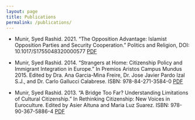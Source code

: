 ```yaml
---
layout: page
title: Publications
permalink: /publications/
---
```

- Munir, Syed Rashid. 2021. “The Opposition Advantage: Islamist Opposition Parties and Security Cooperation.” Politics and Religion, DOI: 10.1017/S1755048320000577 [PDF](docs/opp.pdf)

- Munir, Syed Rashid. 2014. “Strangers at Home: Citizenship Policy and Immigrant Integration in Europe.” In Premios Aristos Campus Mundus 2015. Edited by Dra. Ana Garcia-Mina Freire, Dr. Jose Javier Pardo Izal S.J., and Dr. Carlo Gallucci Calabrese. ISBN: 978-84-271-3584-0 [PDF](docs/Premiosshort.pdf)

- Munir, Syed Rashid. 2013. “A Bridge Too Far? Understanding Limitations of Cultural Citizenship.” In Rethinking Citizenship: New Voices in Euroculture. Edited by Asier Altuna and Maria Luz Suarez. ISBN: 978-90-367-5886-4 [PDF](docs/bridge.pdf)


  ​
